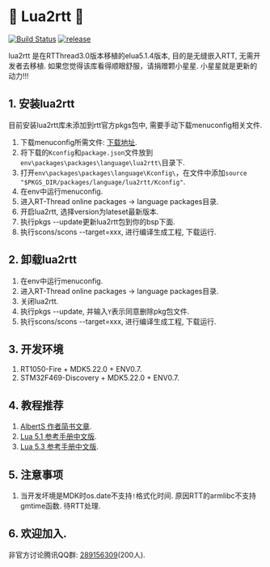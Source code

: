 # :tada: Lua2rtt :tada: #

[![Build Status](https://travis-ci.org/liu2guang/lua2rtt.svg?branch=master)](https://travis-ci.org/liu2guang/lua2rtt)
[![release](https://img.shields.io/badge/Release-v0.0.1-orange.svg)](https://github.com/liu2guang/LittlevGL2RTT/releases)

lua2rtt 是在RTThread3.0版本移植的elua5.1.4版本, 目的是无缝嵌入RTT, 无需开发者去移植. 如果您觉得该库看得顺眼舒服，请捐赠颗小星星. 小星星就是更新的动力!!! 

## 1. 安装lua2rtt

目前安装lua2rtt库未添加到rtt官方pkgs包中, 需要手动下载menuconfig相关文件. 

1. 下载menuconfig所需文件: [下载地址](https://github.com/liu2guang/mypackages/tree/master/lua2rtt "下载地址").
2. 将下载的`Kconfig`和`package.json`文件放到`env\packages\packages\language\lua2rtt\`目录下. 
3. 打开`env\packages\packages\language\Kconfig\`，在文件中添加`source "$PKGS_DIR/packages/language/lua2rtt/Kconfig"`.
4. 在env中运行menuconfig. 
5. 进入RT-Thread online packages -> language packages目录. 
6. 开启lua2rtt, 选择version为lateset最新版本.
7. 执行pkgs --update更新lua2rtt包到你的bsp下面. 
8. 执行scons/scons --target=xxx, 进行编译生成工程, 下载运行.

## 2. 卸载lua2rtt

1. 在env中运行menuconfig. 
2. 进入RT-Thread online packages -> language packages目录. 
3. 关闭lua2rtt.
4. 执行pkgs --update, 并输入`Y`表示同意删除pkg包文件. 
5. 执行scons/scons --target=xxx, 进行编译生成工程, 下载运行.

## 3. 开发环境

1. RT1050-Fire + MDK5.22.0 + ENV0.7. 
2. STM32F469-Discovery + MDK5.22.0 + ENV0.7. 

## 4. 教程推荐

1. [AlbertS 作者简书文章](https://www.jianshu.com/u/8fad76e7e05c).
2. [Lua 5.1 参考手册中文版](https://www.codingnow.com/2000/download/lua_manual.html). 
3. [Lua 5.3 参考手册中文版](http://cloudwu.github.io/lua53doc/contents.html). 

## 5. 注意事项

1. 当开发坏境是MDK时os.date不支持`!`格式化时间. 原因RTT的armlibc不支持gmtime函数. 待RTT处理. 
  
## 6. 欢迎加入. 

非官方讨论腾讯QQ群: [289156309]()(200人). 